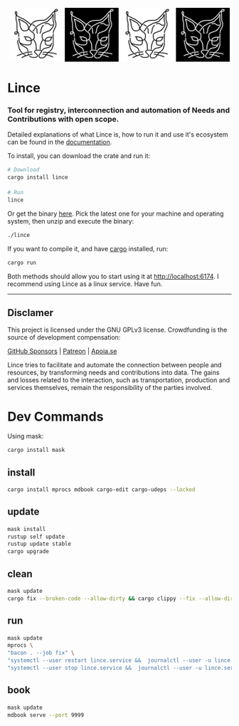<p align=center>
<img width=24% src="assets/preto_no_branco.png">
<img width=24% src="assets/branco_no_preto.png">
<img width=24% src="assets/preto_no_branco.png">
<img width=24% src="assets/branco_no_preto.png">
</p>

# Lince

### Tool for registry, interconnection and automation of Needs and Contributions with open scope.

Detailed explanations of what Lince is, how to run it and use it's ecosystem can be found in the [documentation](https://lince-social.github.io/book/).

To install, you can download the crate and run it:
```bash
# Download
cargo install lince

# Run
lince
```

Or get the binary [here](https://github.com/lince-social/lince/tags). Pick the latest one for your machine and operating system, then unzip and execute the binary:

```bash
./lince
```

If you want to compile it, and have [cargo](https://www.rust-lang.org/tools/install) installed, run:

```bash
cargo run
```

Both methods should allow you to start using it at [http://localhost:6174](http://localhost:6174). I recommend using Lince as a linux service. Have fun.

---

## Disclamer

This project is licensed under the GNU GPLv3 license. Crowdfunding is the source of development compensation:

[GitHub Sponsors](https://github.com/sponsors/lince-social) | [Patreon](https://www.patreon.com/lince_social) | [Apoia.se](https://www.apoia.se/lince)

Lince tries to facilitate and automate the connection between people and resources, by transforming needs and contributions into data. The gains and losses related to the interaction, such as transportation, production and services themselves, remain the responsibility of the parties involved.

# Dev Commands

Using mask:
```bash
cargo install mask
```

## install
```bash
cargo install mprocs mdbook cargo-edit cargo-udeps --locked
```

## update
```bash
mask install
rustup self update
rustup update stable
cargo upgrade
```

## clean
```bash
mask update
cargo fix --broken-code --allow-dirty && cargo clippy --fix --allow-dirty --quiet >/dev/null 2>&1
```

## run
```bash
mask update
mprocs \
"bacon . --job fix" \
"systemctl --user restart lince.service &&  journalctl --user -u lince.service -f --output=cat" \
"systemctl --user stop lince.service &&  journalctl --user -u lince.service -f --output=cat"
```

## book
```bash
mask update
mdbook serve --port 9999
```
